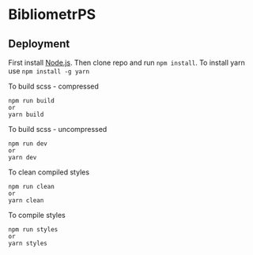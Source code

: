 # BibliometrPS

## Deployment
First install [Node.js](https://nodejs.org/en/). Then clone repo and run `npm install`.
To install yarn use `npm install -g yarn`

To build scss - compressed
```
npm run build
or
yarn build
```

To build scss - uncompressed
```
npm run dev
or
yarn dev
```

To clean compiled styles
```
npm run clean
or
yarn clean
```

To compile styles
```
npm run styles
or
yarn styles
```
